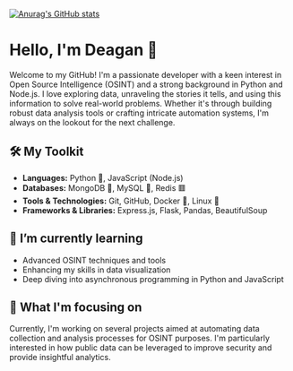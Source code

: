 [![Anurag's GitHub stats](https://github-readme-stats.vercel.app/api?username=DevDeagan&theme=radical)](https://github.com/anuraghazra/github-readme-stats)

# Hello, I'm Deagan 👋

Welcome to my GitHub! I'm a passionate developer with a keen interest in Open Source Intelligence (OSINT) and a strong background in Python and Node.js. I love exploring data, unraveling the stories it tells, and using this information to solve real-world problems. Whether it's through building robust data analysis tools or crafting intricate automation systems, I'm always on the lookout for the next challenge.

## 🛠️ My Toolkit

- **Languages:** Python 🐍, JavaScript (Node.js)
- **Databases:** MongoDB 🍃, MySQL 🐬, Redis 🟥
- **Tools & Technologies:** Git, GitHub, Docker 🐳, Linux 🐧
- **Frameworks & Libraries:** Express.js, Flask, Pandas, BeautifulSoup

## 🌱 I’m currently learning

- Advanced OSINT techniques and tools
- Enhancing my skills in data visualization
- Deep diving into asynchronous programming in Python and JavaScript

## 💼 What I'm focusing on

Currently, I'm working on several projects aimed at automating data collection and analysis processes for OSINT purposes. I'm particularly interested in how public data can be leveraged to improve security and provide insightful analytics.
